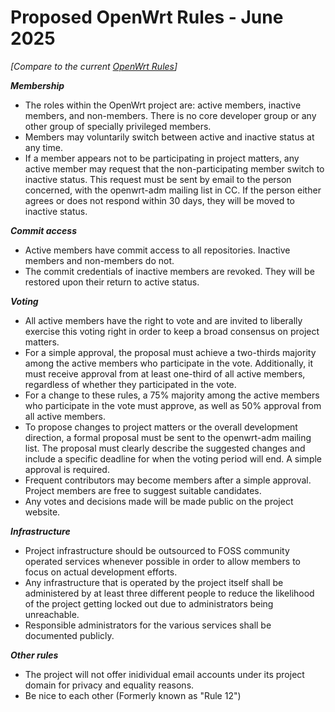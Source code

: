 # Proposed OpenWrt Rules - June 2025

_[Compare to the current [OpenWrt Rules](https://openwrt.org/rules)]_

_**Membership**_

* The roles within the OpenWrt project are:
  active members, inactive members, and non-members.
  There is no core developer group or any other
  group of specially privileged members.
* Members may voluntarily switch between active and inactive status at any time.
* If a member appears not to be participating in project matters, 
  any active member may request that the non-participating
  member switch to inactive status. 
  This request must be sent by email to the person concerned,
  with the openwrt-adm mailing list in CC.
  If the person either agrees or does not respond within 30 days,
  they will be moved to inactive status.
  
_**Commit access**_

* Active members have commit access to all repositories.
  Inactive members and non-members do not.
* The commit credentials of inactive members are revoked.
  They will be restored upon their return to active status.
  
_**Voting**_

* All active members have the right to vote and are invited
  to liberally exercise this voting right in order to
  keep a broad consensus on project matters.
* For a simple approval, the proposal must achieve a two-thirds majority
  among the active members who participate in the vote.
  Additionally, it must receive approval from at least one-third
  of all active members,
  regardless of whether they participated in the vote.
* For a change to these rules, a 75% majority among the active members
  who participate in the vote must approve,
  as well as 50% approval from all active members.
* To propose changes to project matters or the overall development direction,
  a formal proposal must be sent to the openwrt-adm mailing list.
  The proposal must clearly describe the suggested changes
  and include a specific deadline for when the voting period will end.
  A simple approval is required.
* Frequent contributors may become members after a simple approval.
  Project members are free to suggest suitable candidates.
* Any votes and decisions made will be made public on the project website.

_**Infrastructure**_

* Project infrastructure should be outsourced to FOSS community operated services
  whenever possible in order to allow members
  to focus on actual development efforts.
* Any infrastructure that is operated by the project
  itself shall be administered by at least three different people
  to reduce the likelihood of the project getting locked out
  due to administrators being unreachable.
* Responsible administrators for the various services shall be documented publicly.

_**Other rules**_

* The project will not offer inidividual email accounts
  under its project domain for privacy and equality reasons.
* Be nice to each other (Formerly known as "Rule 12")

